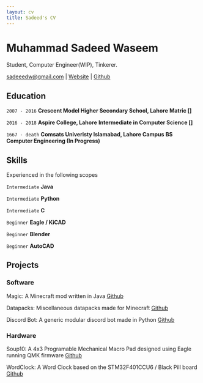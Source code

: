 ```yaml
---
layout: cv
title: Sadeed's CV
---
```

# Muhammad Sadeed Waseem
Student, Computer Engineer(WIP), Tinkerer.

<div id="webaddress">
<a href="sadeeedw@gmail.com">sadeeedw@gmail.com</a>
| <a href="https://sadeeed.github.io/">Website</a>
| <a href="https://github.com/Sadeeed">Github</a>
</div>

## Education

`2007 - 2016`
__Crescent Model Higher Secondary School, Lahore__
__Matric []__

`2016 - 2018`
__Aspire College, Lahore__
__Intermediate in Computer Science []__

`1667 - death`
__Comsats Univeristy Islamabad, Lahore Campus__
__BS Computer Engineering (In Progress)__


## Skills
Experienced in the following scopes

`Intermediate`
__Java__

`Intermediate`
__Python__

`Intermediate`
__C__

`Beginner`
__Eagle / KiCAD__

`Beginner`
__Blender__

`Beginner`
__AutoCAD__

## Projects

### Software

Magic: A Minecraft mod written in Java [Github](https://github.com/Sadeeed/Magic)

Datapacks: Miscellaneous datapacks made for Minecraft [Github](https://github.com/Sadeeed/datapacks)

Discord Bot: A generic modular discord bot made in Python [Github](https://github.com/Sadeeed/discordbot)

### Hardware

Soup10: A 4x3 Programable Mechanical Macro Pad designed using Eagle running QMK firmware [Github](https://github.com/Sadeeed/soup10)

WordClock: A Word Clock based on the STM32F401CCU6 / Black Pill board [Github](https://github.com/Sadeeed/WordClock)


<!-- ### Footer

Last updated: July 2021 -->
